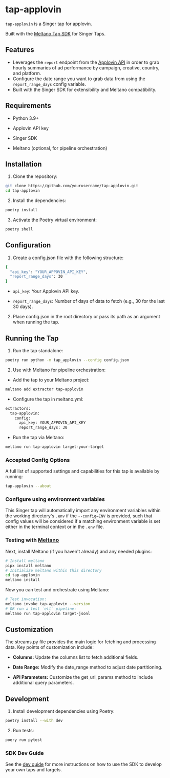 # tap-applovin

`tap-applovin` is a Singer tap for applovin.

Built with the [Meltano Tap SDK](https://sdk.meltano.com) for Singer Taps.

## Features
- Leverages the `report` endpoint from the [Applovin API]() in order to grab hourly summaries
of ad performance by campaign, creative, country, and platform.
- Configure the date range you want to grab data from using the `report_range_days` config variable.
- Built with the Singer SDK for extensibility and Meltano compatibility.

## Requirements

- Python 3.9+

- Applovin API key

- Singer SDK

- Meltano (optional, for pipeline orchestration)

## Installation

1. Clone the repository:
  ```bash
  git clone https://github.com/yourusername/tap-applovin.git
  cd tap-applovin
  ```
2. Install the dependencies:
  ```bash
  poetry install
  ```
3. Activate the Poetry virtual environment:
  ```bash
  poetry shell
  ```

## Configuration

1. Create a config.json file with the following structure:
  ```bash
  {
    "api_key": "YOUR_APPOVIN_API_KEY",
    "report_range_days": 30
  }
  ```
  - `api_key`: Your Applovin API key.

  - `report_range_days`: Number of days of data to fetch (e.g., 30 for the last 30 days).

2. Place config.json in the root directory or pass its path as an argument when running the tap.

## Running the Tap

1. Run the tap standalone:
  ```bash
  poetry run python -m tap_applovin --config config.json
  ```
2. Use with Meltano for pipeline orchestration:
  - Add the tap to your Meltano project:
  ```bash
  meltano add extractor tap-applovin
  ```
  - Configure the tap in meltano.yml:
  ```bash
  extractors:
    tap-applovin:
      config:
        api_key: YOUR_APPOVIN_API_KEY
        report_range_days: 30
  ```
  - Run the tap via Meltano:
  ```bash
  meltano run tap-applovin target-your-target
  ```

### Accepted Config Options

A full list of supported settings and capabilities for this
tap is available by running:

```bash
tap-applovin --about
```

### Configure using environment variables

This Singer tap will automatically import any environment variables within the working directory's
`.env` if the `--config=ENV` is provided, such that config values will be considered if a matching
environment variable is set either in the terminal context or in the `.env` file.

### Testing with [Meltano](https://www.meltano.com)

Next, install Meltano (if you haven't already) and any needed plugins:

```bash
# Install meltano
pipx install meltano
# Initialize meltano within this directory
cd tap-applovin
meltano install
```

Now you can test and orchestrate using Meltano:

```bash
# Test invocation:
meltano invoke tap-applovin --version
# OR run a test `elt` pipeline:
meltano run tap-applovin target-jsonl
```

## Customization

The streams.py file provides the main logic for fetching and processing data. Key points
of customization include:
- **Columns:** Update the columns list to fetch additional fields.

- **Date Range:** Modify the date_range method to adjust date partitioning.

- **API Parameters:** Customize the get_url_params method to include additional query parameters.

## Development

1. Install development dependencies using Poetry:
  ```bash
  poetry install --with dev
  ```
2. Run tests:
  ```bash
  poery run pytest
  ```

### SDK Dev Guide

See the [dev guide](https://sdk.meltano.com/en/latest/dev_guide.html) for more instructions on how to use the SDK to
develop your own taps and targets.
